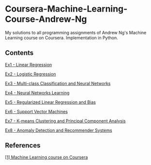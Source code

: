 # Coursera-Machine-Learning-Course-Andrew-Ng
My solutions to all programming assignments of Andrew Ng's Machine Learning course on Coursera. Implementation in Python.

## Contents
[Ex1 - Linear Regression](https://github.com/christinakouridi/Coursera-Machine-Learning-Course---Andrew-Ng/blob/master/ex1/Ex1%20%7C%20Linear%20Regression.ipynb)

[Ex2 - Logistic Regression](https://github.com/christinakouridi/Coursera-Machine-Learning-Course---Andrew-Ng/blob/master/ex2/Ex2%20%7C%20Logistic%20Regression.ipynb)

[Ex3 - Multi-class Classification and Neural Networks](https://github.com/christinakouridi/Coursera-Machine-Learning-Course---Andrew-Ng/blob/master/ex3/Ex3%20%7C%20Multi-class%20Classification%20and%20Neural%20Networks.ipynb)

[Ex4 - Neural Networks Learning](https://github.com/christinakouridi/Coursera-Machine-Learning-Course---Andrew-Ng/blob/master/ex4/Ex4%20%7C%20Neural%20Networks%20Learning.ipynb)

[Ex5 - Regularized Linear Regression and Bias](https://github.com/christinakouridi/Coursera-Machine-Learning-Course---Andrew-Ng/blob/master/ex5/Ex5%20%7C%20Regularized%20Linear%20Regression%20and%20Bias%20v.s.%20Variance.ipynb)

[Ex6 - Support Vector Machines](https://github.com/christinakouridi/Coursera-Machine-Learning-Course---Andrew-Ng/blob/master/ex6/Ex6%20%7C%20Support%20Vector%20Machines.ipynb)

[Ex7 - K-means Clustering and Principal Component Analysis](https://github.com/christinakouridi/Coursera-Machine-Learning-Course---Andrew-Ng/blob/master/ex7/Ex7%20%7C%20K-means%20Clustering%20and%20Principal%20Component%20Analysis.ipynb)

[Ex8 - Anomaly Detection and Recommender Systems](https://github.com/christinakouridi/Coursera-Machine-Learning-Course---Andrew-Ng/blob/master/ex8/Ex8%20%7C%20Anomaly%20Detection%20and%20Recommender%20Systems.ipynb)

## References
[[1] Machine Learning course on Coursera](https://www.coursera.org/learn/machine-learning/home/welcome)
